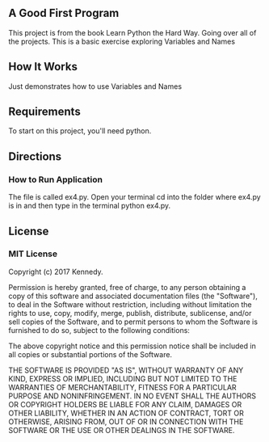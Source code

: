 ## A Good First Program

This project is from the book Learn Python the Hard Way. Going over all of the
projects. This is a basic exercise exploring Variables and Names

## How It Works

Just demonstrates how to use Variables and Names

## Requirements

To start on this project, you'll need python.


## Directions

### How to Run Application

The file is called ex4.py. Open your terminal cd into the folder where ex4.py is in and then
type in the terminal python ex4.py.


## License

### MIT License

Copyright (c) 2017 Kennedy.

Permission is hereby granted, free of charge, to any person obtaining a copy
of this software and associated documentation files (the "Software"), to deal
in the Software without restriction, including without limitation the rights
to use, copy, modify, merge, publish, distribute, sublicense, and/or sell
copies of the Software, and to permit persons to whom the Software is
furnished to do so, subject to the following conditions:

The above copyright notice and this permission notice shall be included in all
copies or substantial portions of the Software.

THE SOFTWARE IS PROVIDED "AS IS", WITHOUT WARRANTY OF ANY KIND, EXPRESS OR
IMPLIED, INCLUDING BUT NOT LIMITED TO THE WARRANTIES OF MERCHANTABILITY,
FITNESS FOR A PARTICULAR PURPOSE AND NONINFRINGEMENT. IN NO EVENT SHALL THE
AUTHORS OR COPYRIGHT HOLDERS BE LIABLE FOR ANY CLAIM, DAMAGES OR OTHER
LIABILITY, WHETHER IN AN ACTION OF CONTRACT, TORT OR OTHERWISE, ARISING FROM,
OUT OF OR IN CONNECTION WITH THE SOFTWARE OR THE USE OR OTHER DEALINGS IN THE
SOFTWARE.
